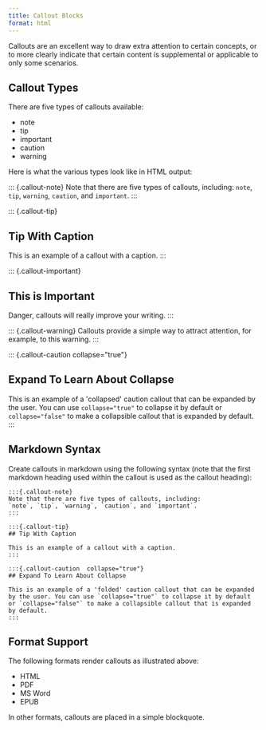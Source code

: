```yaml
---
title: Callout Blocks
format: html
---
```


Callouts are an excellent way to draw extra attention to certain concepts, or to more clearly indicate that certain content is supplemental or applicable to only some scenarios.

## Callout Types

There are five types of callouts available:

-   note
-   tip
-   important
-   caution
-   warning

Here is what the various types look like in HTML output:

::: {.callout-note}
Note that there are five types of callouts, including: `note`, `tip`, `warning`, `caution`, and `important`.
:::

::: {.callout-tip}
## Tip With Caption

This is an example of a callout with a caption.
:::


::: {.callout-important}
## This is Important

Danger, callouts will really improve your writing.
:::

::: {.callout-warning}
Callouts provide a simple way to attract attention, for example, to this warning.
:::


::: {.callout-caution collapse="true"}
## Expand To Learn About Collapse

This is an example of a 'collapsed' caution callout that can be expanded by the user. You can use `collapse="true"` to collapse it by default or `collapse="false"` to make a collapsible callout that is expanded by default.
:::


## Markdown Syntax

Create callouts in markdown using the following syntax (note that the first markdown heading used within the callout is used as the callout heading):

``` {.markdown}
:::{.callout-note}
Note that there are five types of callouts, including:
`note`, `tip`, `warning`, `caution`, and `important`.
:::

:::{.callout-tip}
## Tip With Caption

This is an example of a callout with a caption.
:::

:::{.callout-caution  collapse="true"}
## Expand To Learn About Collapse

This is an example of a 'folded' caution callout that can be expanded by the user. You can use `collapse="true"` to collapse it by default or `collapse="false"` to make a collapsible callout that is expanded by default.
:::
```

## Format Support

The following formats render callouts as illustrated above:

- HTML
- PDF
- MS Word
- EPUB

In other formats, callouts are placed in a simple blockquote.
